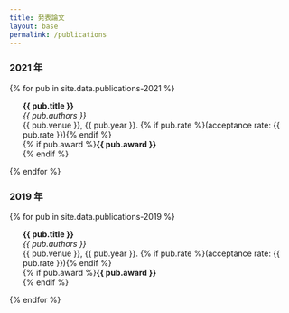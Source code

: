 ```yaml
---
title: 発表論文
layout: base
permalink: /publications
---
```


### 2021 年
{% for pub in site.data.publications-2021 %}
  <ul style="list-style-type: none"><li>
  <b>{{ pub.title }}</b><br />
  <em>{{ pub.authors }}</em><br />
  {{ pub.venue }}, {{ pub.year }}. {% if pub.rate %}(acceptance rate: {{ pub.rate }}){% endif %}<br />
  {% if pub.award %}<font class="award"><b>{{ pub.award }}</b></font><br />{% endif %}
  </li></ul>
{% endfor %}

### 2019 年
{% for pub in site.data.publications-2019 %}
  <ul style="list-style-type: none"><li>
  <b>{{ pub.title }}</b><br />
  <em>{{ pub.authors }}</em><br />
  {{ pub.venue }}, {{ pub.year }}. {% if pub.rate %}(acceptance rate: {{ pub.rate }}){% endif %}<br />
  {% if pub.award %}<font class="award"><b>{{ pub.award }}</b></font><br />{% endif %}
  </li></ul>
{% endfor %}
